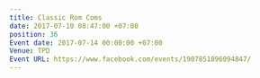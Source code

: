 ```yaml
---
title: Classic Rom Coms
date: 2017-07-10 08:47:00 +07:00
position: 36
Event date: 2017-07-14 00:00:00 +07:00
Venue: TPD
Event URL: https://www.facebook.com/events/1907851896094847/
---
```


